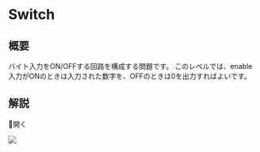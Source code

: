 # Switch

## 概要

バイト入力をON/OFFする回路を構成する問題です。
このレベルでは、enable入力がONのときは入力された数字を、OFFのときは0を出力すればよいです。

## 解説

<div class="spoiler-controller material-icons">&#xE5CF;開く</div>
<div class="spoiler">

![](https://gyazo.com/b8f906861d7cda6ebe9d14569e8e89e9.png)

</div>